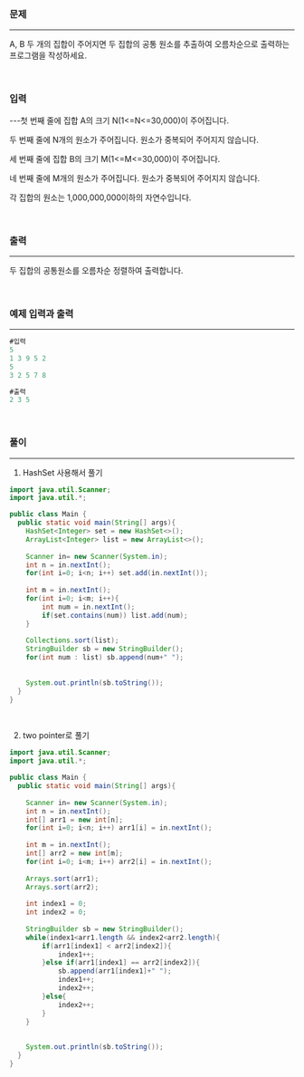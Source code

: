 ### 문제

---

A, B 두 개의 집합이 주어지면 두 집합의 공통 원소를 추출하여 오름차순으로 출력하는 프로그램을 작성하세요.

<br>

### 입력

---첫 번째 줄에 집합 A의 크기 N(1<=N<=30,000)이 주어집니다.

두 번째 줄에 N개의 원소가 주어집니다. 원소가 중복되어 주어지지 않습니다.

세 번째 줄에 집합 B의 크기 M(1<=M<=30,000)이 주어집니다.

네 번째 줄에 M개의 원소가 주어집니다. 원소가 중복되어 주어지지 않습니다.

각 집합의 원소는 1,000,000,000이하의 자연수입니다.

<br>

### 출력

---

두 집합의 공통원소를 오름차순 정렬하여 출력합니다.

<br>

### 예제 입력과 출력

---

```java
#입력
5
1 3 9 5 2
5
3 2 5 7 8

```

```java
#출력
2 3 5
```

<br>

### 풀이

---

1. HashSet 사용해서 풀기

```java
import java.util.Scanner;
import java.util.*; 

public class Main {
  public static void main(String[] args){
    HashSet<Integer> set = new HashSet<>();
    ArrayList<Integer> list = new ArrayList<>();
    
    Scanner in= new Scanner(System.in);
    int n = in.nextInt();
    for(int i=0; i<n; i++) set.add(in.nextInt());
    
    int m = in.nextInt();
    for(int i=0; i<m; i++){
      	int num = in.nextInt();
     	if(set.contains(num)) list.add(num); 
    }  
    
    Collections.sort(list);
    StringBuilder sb = new StringBuilder();
    for(int num : list) sb.append(num+" ");
    
    
    System.out.println(sb.toString());
  }
}
```

<br>

2. two pointer로 풀기

```java
import java.util.Scanner;
import java.util.*; 

public class Main {
  public static void main(String[] args){
    
    Scanner in= new Scanner(System.in);
    int n = in.nextInt();
    int[] arr1 = new int[n];
    for(int i=0; i<n; i++) arr1[i] = in.nextInt();
    
    int m = in.nextInt();
    int[] arr2 = new int[m];
    for(int i=0; i<m; i++) arr2[i] = in.nextInt();
    
    Arrays.sort(arr1);
    Arrays.sort(arr2);
    
    int index1 = 0;
    int index2 = 0;
    
    StringBuilder sb = new StringBuilder();
    while(index1<arr1.length && index2<arr2.length){
    	if(arr1[index1] < arr2[index2]){
        	index1++;
        }else if(arr1[index1] == arr2[index2]){
        	sb.append(arr1[index1]+" ");
          	index1++;
          	index2++;
        }else{
        	index2++;
        }
    }
    
    
    System.out.println(sb.toString());
  }
}
```
